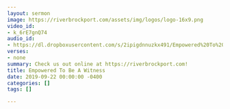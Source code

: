 ```yaml
---
layout: sermon
image: https://riverbrockport.com/assets/img/logos/logo-16x9.png
video_id:
- k_6rE7gnQ74
audio_id:
- https://dl.dropboxusercontent.com/s/2ipigdnnuzkx491/Empowered%20To%20Be%20a%20Witness.mp3?dl=0
verses:
- none
summary: Check us out online at https://riverbrockport.com!
title: Empowered To Be A Witness
date: 2019-09-22 00:00:00 -0400
categories: []
tags: []

---
```

